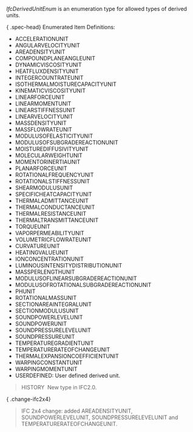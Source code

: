 ﻿_IfcDerivedUnitEnum_ is an enumeration type for allowed types of derived units.

{ .spec-head}
Enumerated Item Definitions:

* ACCELERATIONUNIT
* ANGULARVELOCITYUNIT
* AREADENSITYUNIT
* COMPOUNDPLANEANGLEUNIT
* DYNAMICVISCOSITYUNIT
* HEATFLUXDENSITYUNIT
* INTEGERCOUNTRATEUNIT
* ISOTHERMALMOISTURECAPACITYUNIT
* KINEMATICVISCOSITYUNIT
* LINEARFORCEUNIT
* LINEARMOMENTUNIT
* LINEARSTIFFNESSUNIT
* LINEARVELOCITYUNIT
* MASSDENSITYUNIT
* MASSFLOWRATEUNIT
* MODULUSOFELASTICITYUNIT
* MODULUSOFSUBGRADEREACTIONUNIT
* MOISTUREDIFFUSIVITYUNIT
* MOLECULARWEIGHTUNIT
* MOMENTORINERTIAUNIT
* PLANARFORCEUNIT
* ROTATIONALFREQUENCYUNIT
* ROTATIONALSTIFFNESSUNIT
* SHEARMODULUSUNIT
* SPECIFICHEATCAPACITYUNIT
* THERMALADMITTANCEUNIT
* THERMALCONDUCTANCEUNIT
* THERMALRESISTANCEUNIT
* THERMALTRANSMITTANCEUNIT
* TORQUEUNIT
* VAPORPERMEABILITYUNIT
* VOLUMETRICFLOWRATEUNIT
* CURVATUREUNIT
* HEATINGVALUEUNIT
* IONCONCENTRATIONUNIT
* LUMINOUSINTENSITYDISTRIBUTIONUNIT
* MASSPERLENGTHUNIT
* MODULUSOFLINEARSUBGRADEREACTIONUNIT
* MODULUSOFROTATIONALSUBGRADEREACTIONUNIT
* PHUNIT
* ROTATIONALMASSUNIT
* SECTIONAREAINTEGRALUNIT
* SECTIONMODULUSUNIT
* SOUNDPOWERLEVELUNIT
* SOUNDPOWERUNIT
* SOUNDPRESSURELEVELUNIT
* SOUNDPRESSUREUNIT
* TEMPERATUREGRADIENTUNIT
* TEMPERATURERATEOFCHANGEUNIT
* THERMALEXPANSIONCOEFFICIENTUNIT
* WARPINGCONSTANTUNIT
* WARPINGMOMENTUNIT
* USERDEFINED: User defined derived unit.

> HISTORY&nbsp; New type in IFC2.0.

{ .change-ifc2x4}
> IFC 2x4 change: added AREADENSITYUNIT, SOUNDPOWERLEVELUNIT, SOUNDPRESSURELEVELUNIT and TEMPERATURERATEOFCHANGEUNIT.
